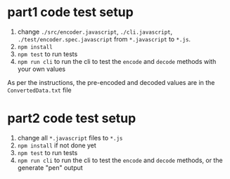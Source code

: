 # part1 code test setup

1) change ```./src/encoder.javascript```, ```./cli.javascript```, ```./test/encoder.spec.javascript``` from ```*.javascript``` to ```*.js```.
2) ```npm install```
3) ```npm test``` to run tests
4) ```npm run cli``` to run the cli to test the ```encode``` and ```decode``` methods with your own values

As per the instructions, the pre-encoded and decoded values are in the ```ConvertedData.txt``` file

# part2 code test setup

1) change all ```*.javascript``` files to ```*.js```
2) ```npm install``` if not done yet
3) ```npm test``` to run tests
4) ```npm run cli``` to run the cli to test the ```encode``` and ```decode``` methods, or the generate "pen" output